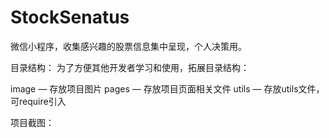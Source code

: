 # StockSenatus
微信小程序，收集感兴趣的股票信息集中呈现，个人决策用。

目录结构：
为了方便其他开发者学习和使用，拓展目录结构：

image — 存放项目图片
pages — 存放项目页面相关文件
utils — 存放utils文件，可require引入

项目截图：
